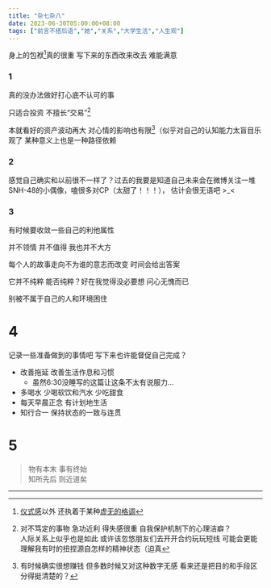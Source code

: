 ```yaml
---
title: "杂七杂八"
date: 2023-06-30T05:00:00+08:00
tags: ["前言不搭后语","她","关系","大学生活","人生观"]
---
```



身上的包袱[^1]真的很重 写下来的东西改来改去 难能满意

### 1

真的没办法做好打心底不认可的事

只适合投资 不擅长“交易”[^2]

本就看好的资产波动再大 对心情的影响也有限[^3]（似乎对自己的认知能力太盲目乐观了 某种意义上也是一种路径依赖


### 2

感觉自己确实和以前很不一样了？过去的我要是知道自己未来会在微博关注一堆SNH-48的小偶像，嗑很多对CP（太甜了！！！）， 估计会很无语吧 >_<


### 3

有时候要收敛一些自己的利他属性

并不领情 并不值得 我也并不大方

每个人的故事走向不为谁的意志而改变 时间会给出答案 

它并不纯粹 能否纯粹？好在我觉得没必要想 问心无愧而已

别被不属于自己的人和环境困住


# 4

记录一些准备做到的事情吧  写下来也许能督促自己完成？

- 改善拖延 改善生活作息和习惯 
	- 虽然6:30没睡写的这篇让这条不太有说服力...
- 多喝水 少喝软饮和汽水 少吃甜食
- 每天早晨正念 有计划地生活
- 知行合一  保持状态的一致与连贯


# 5

> 物有本末 事有终始  <br>
> 知所先后 则近道矣

---

[^1]:[仪式感](https://www.eating.work/useless/22-to-23-new-year-eve/)以外 还执着于某种[虚无的格调](https://www.eating.work/useless/about-readers/)
[^2]:对不笃定的事物 急功近利 得失感很重  自我保护机制下的心理洁癖？ <br>人际关系上似乎也是如此 或许该忽悠朋友们去开开合约玩玩短线 可能会更能理解我有时的扭捏源自怎样的精神状态（迫真
[^3]:有时候确实很想赚钱 但多数时候又对这种数字无感 看来还是把目的和手段区分得挺清楚的？